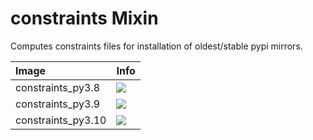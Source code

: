 
# constraints Mixin

Computes constraints files for installation of oldest/stable
pypi mirrors.

| Image  | Info |
| :----- | :--- |
| constraints_py3.8 | [![](https://img.shields.io/docker/pulls/pymor/constraints_py3.8.svg)](https://hub.docker.com/repository/docker/pymor/constraints_py3.8 "constraints mixin") |
| constraints_py3.9 | [![](https://img.shields.io/docker/pulls/pymor/constraints_py3.9.svg)](https://hub.docker.com/repository/docker/pymor/constraints_py3.9 "constraints mixin") |
| constraints_py3.10 | [![](https://img.shields.io/docker/pulls/pymor/constraints_py3.10.svg)](https://hub.docker.com/repository/docker/pymor/constraints_py3.10 "constraints mixin") |
